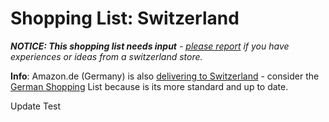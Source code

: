 # Shopping List: Switzerland

*__NOTICE: This shopping list needs input__ - [please report](https://github.com/rootzoll/raspiblitz/issues/691) if you have experiences or ideas from a switzerland store.*

**Info**: Amazon.de (Germany) is also [delivering to Switzerland](https://www.amazon.de/gp/help/customer/display.html?nodeId=1055388) - consider the [German Shopping](shoppinglist_de.md) List because is its more standard and up to date.

Update Test